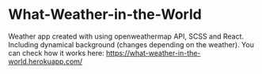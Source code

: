# What-Weather-in-the-World

Weather app created with using openweathermap API, SCSS and React. Including dynamical background (changes depending on the weather).
You can check how it works here: https://what-weather-in-the-world.herokuapp.com/
